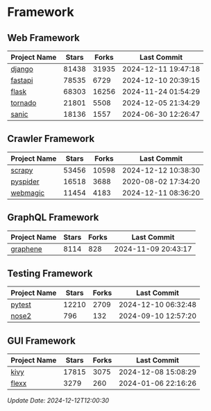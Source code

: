 # Framework

## Web Framework
| Project Name | Stars | Forks | Last Commit |
| ------------ | ----- | ----- | ----------- |
| [django](https://github.com/django/django) | 81438 | 31935 | 2024-12-11 19:47:18 |
| [fastapi](https://github.com/fastapi/fastapi) | 78535 | 6729 | 2024-12-10 20:39:15 |
| [flask](https://github.com/pallets/flask) | 68303 | 16256 | 2024-11-24 01:54:29 |
| [tornado](https://github.com/tornadoweb/tornado) | 21801 | 5508 | 2024-12-05 21:34:29 |
| [sanic](https://github.com/sanic-org/sanic) | 18136 | 1557 | 2024-06-30 12:26:47 |

## Crawler Framework
| Project Name | Stars | Forks | Last Commit |
| ------------ | ----- | ----- | ----------- |
| [scrapy](https://github.com/scrapy/scrapy) | 53456 | 10598 | 2024-12-12 10:38:30 |
| [pyspider](https://github.com/binux/pyspider) | 16518 | 3688 | 2020-08-02 17:34:20 |
| [webmagic](https://github.com/code4craft/webmagic) | 11454 | 4183 | 2024-12-11 08:36:20 |

## GraphQL Framework
| Project Name | Stars | Forks | Last Commit |
| ------------ | ----- | ----- | ----------- |
| [graphene](https://github.com/graphql-python/graphene) | 8114 | 828 | 2024-11-09 20:43:17 |

## Testing Framework
| Project Name | Stars | Forks | Last Commit |
| ------------ | ----- | ----- | ----------- |
| [pytest](https://github.com/pytest-dev/pytest) | 12210 | 2709 | 2024-12-10 06:32:48 |
| [nose2](https://github.com/nose-devs/nose2) | 796 | 132 | 2024-09-10 12:57:20 |

## GUI Framework
| Project Name | Stars | Forks | Last Commit |
| ------------ | ----- | ----- | ----------- |
| [kivy](https://github.com/kivy/kivy) | 17815 | 3075 | 2024-12-08 15:08:29 |
| [flexx](https://github.com/flexxui/flexx) | 3279 | 260 | 2024-01-06 22:16:26 |

*Update Date: 2024-12-12T12:00:30*